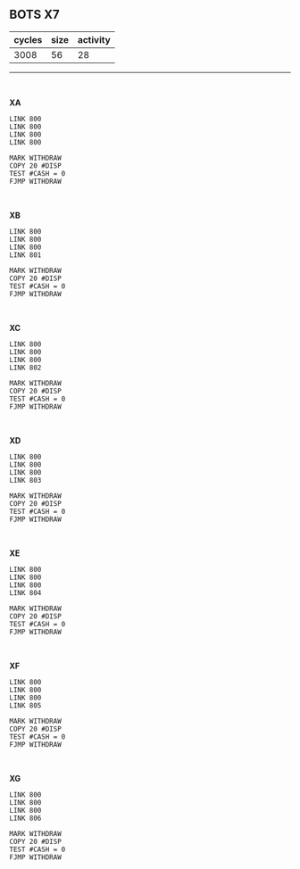 ## BOTS X7

| cycles | size | activity |
| ------ | ---- | -------- |
| 3008 | 56 | 28 |
<hr>
<br>

**XA**

```
LINK 800
LINK 800
LINK 800
LINK 800

MARK WITHDRAW
COPY 20 #DISP
TEST #CASH = 0
FJMP WITHDRAW
```

<br>

**XB**

```
LINK 800
LINK 800
LINK 800
LINK 801

MARK WITHDRAW
COPY 20 #DISP
TEST #CASH = 0
FJMP WITHDRAW
```

<br>

**XC**

```
LINK 800
LINK 800
LINK 800
LINK 802

MARK WITHDRAW
COPY 20 #DISP
TEST #CASH = 0
FJMP WITHDRAW
```

<br>

**XD**

```
LINK 800
LINK 800
LINK 800
LINK 803

MARK WITHDRAW
COPY 20 #DISP
TEST #CASH = 0
FJMP WITHDRAW
```

<br>

**XE**

```
LINK 800
LINK 800
LINK 800
LINK 804

MARK WITHDRAW
COPY 20 #DISP
TEST #CASH = 0
FJMP WITHDRAW
```

<br>

**XF**

```
LINK 800
LINK 800
LINK 800
LINK 805

MARK WITHDRAW
COPY 20 #DISP
TEST #CASH = 0
FJMP WITHDRAW
```

<br>

**XG**

```
LINK 800
LINK 800
LINK 800
LINK 806

MARK WITHDRAW
COPY 20 #DISP
TEST #CASH = 0
FJMP WITHDRAW
```
